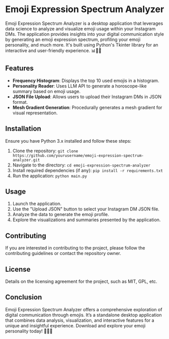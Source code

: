 # Emoji Expression Spectrum Analyzer

Emoji Expression Spectrum Analyzer is a desktop application that leverages data science to analyze and visualize emoji usage within your Instagram DMs. The application provides insights into your digital communication style by generating an emoji expression spectrum, profiling your emoji personality, and much more. It's built using Python's Tkinter library for an interactive and user-friendly experience. 
📊🧩🎨

## Features
- **Frequency Histogram**: Displays the top 10 used emojis in a histogram.
- **Personality Reader**: Uses LLM API to generate a horoscope-like summary based on emoji usage.
- **JSON File Upload**: Allows users to upload their Instagram DMs in JSON format.
- **Mesh Gradient Generation**: Procedurally generates a mesh gradient for visual representation.

## Installation
Ensure you have Python 3.x installed and follow these steps:

1. Clone the repository: `git clone https://github.com/yourusername/emoji-expression-spectrum-analyzer.git`
2. Navigate to the directory: `cd emoji-expression-spectrum-analyzer`
3. Install required dependencies (if any): `pip install -r requirements.txt`
4. Run the application: `python main.py`

## Usage
1. Launch the application.
2. Use the "Upload JSON" button to select your Instagram DM JSON file.
3. Analyze the data to generate the emoji profile.
4. Explore the visualizations and summaries presented by the application.

## Contributing
If you are interested in contributing to the project, please follow the contributing guidelines or contact the repository owner.

## License
Details on the licensing agreement for the project, such as MIT, GPL, etc.

## Conclusion
Emoji Expression Spectrum Analyzer offers a comprehensive exploration of digital communication through emojis. It’s a standalone desktop application that combines data analysis, visualization, and interactive features for a unique and insightful experience. Download and explore your emoji personality today! 🚀💡🌐
